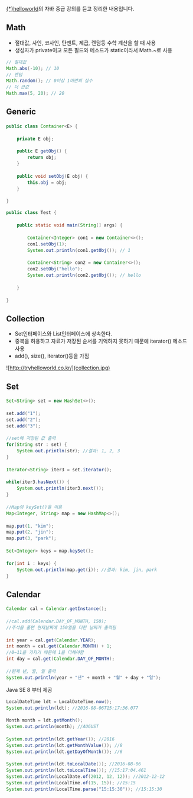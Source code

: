 [{*}helloworld](http://tryhelloworld.co.kr/)의 자바 중급 강의를 듣고 정리한 내용입니다.

## Math
- 절대값, 사인, 코사인, 탄젠트, 제곱, 랜덤등 수학 계산을 할 때 사용
- 생성자가 private이고 모든 필드와 메소드가 static이라서 Math.~로 사용

```java
// 절대값
Math.abs(-10); // 10
// 랜덤
Math.random(); // 0이상 1미만의 실수
// 더 큰값
Math.max(5, 20); // 20
```

## Generic
```java
public class Container<E> {

	private E obj;

	public E getObj() {
		return obj;
	}

	public void setObj(E obj) {
		this.obj = obj;
	}

}
```
```java
public class Test {

	public static void main(String[] args) {

		Container<Integer> con1 = new Container<>();
		con1.setObj(1);
		System.out.println(con1.getObj()); // 1

		Container<String> con2 = new Container<>();
		con2.setObj("hello");
		System.out.println(con2.getObj()); // hello

	}

}
```

## Collection
- Set인터페이스와 List인터페이스에 상속한다.
- 중복을 허용하고 자료가 저장된 순서를 기억하지 못하기 때문에 iterator() 메소드 사용
- add(), size(), iterator()등을 가짐

![http://tryhelloworld.co.kr/](collection.jpg)

## Set
```java
Set<String> set = new HashSet<>();

set.add("1");
set.add("2");
set.add("3");

//set에 저장된 값 출력
for(String str : set) {
	System.out.println(str); //결과: 1, 2, 3
}

Iterator<String> iter3 = set.iterator();

while(iter3.hasNext()) {
	System.out.println(iter3.next());
}

//Map의 keySet()을 이용
Map<Integer, String> map = new HashMap<>();

map.put(1, "kim");
map.put(2, "jin");
map.put(3, "park");

Set<Integer> keys = map.keySet();

for(int i : keys) {
	System.out.println(map.get(i)); //결과: kim, jin, park
}
```

## Calendar
```java
Calendar cal = Calendar.getInstance();

//cal.add(Calendar.DAY_OF_MONTH, 150);
//주석을 풀면 현재날짜에 150일을 더한 날짜가 출력됨

int year = cal.get(Calendar.YEAR);
int month = cal.get(Calendar.MONTH) + 1;
//0~11을 가지기 때문에 1을 더해야함
int day = cal.get(Calendar.DAY_OF_MONTH);

//현재 년, 월, 일 출력
System.out.println(year + "년" + month + "월" + day + "일");
```

Java SE 8 부터 제공
```java
LocalDateTime ldt = LocalDateTime.now();
System.out.println(ldt); //2016-08-06T15:17:36.077

Month month = ldt.getMonth();
System.out.println(month); //AUGUST

System.out.println(ldt.getYear()); //2016
System.out.println(ldt.getMonthValue()); //8
System.out.println(ldt.getDayOfMonth()); //6

System.out.println(ldt.toLocalDate()); //2016-08-06
System.out.println(ldt.toLocalTime()); //15:17:04.461
System.out.println(LocalDate.of(2012, 12, 12)); //2012-12-12
System.out.println(LocalTime.of(15, 15)); //15:15
System.out.println(LocalTime.parse("15:15:30")); //15:15:30
```
